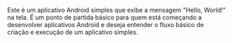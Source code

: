 Este é um aplicativo Android simples que exibe a mensagem "Hello, World!" na tela. É um ponto de partida básico para quem está começando a desenvolver aplicativos Android e deseja entender o fluxo básico de 
criação e execução de um aplicativo simples.
